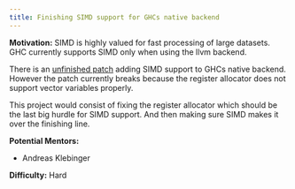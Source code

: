 ```yaml
---
title: Finishing SIMD support for GHCs native backend
---
```


**Motivation:** SIMD is highly valued for fast processing of large datasets. GHC currently supports SIMD only
when using the llvm backend.

There is an [unfinished patch](https://gitlab.haskell.org/ghc/ghc/-/merge_requests/1306) adding SIMD support to GHCs
native backend. However the patch currently breaks because the register allocator does not support vector variables properly.

This project would consist of fixing the register allocator which should be the last big hurdle for SIMD support. And then
making sure SIMD makes it over the finishing line.

**Potential Mentors:**

- Andreas Klebinger

**Difficulty:** Hard